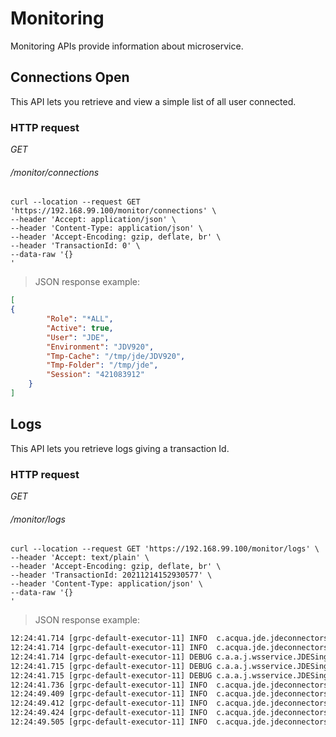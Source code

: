 # Monitoring #

Monitoring APIs provide information about microservice.

## Connections Open ##
 
This API lets you retrieve and view a simple list of all user connected.

### HTTP request ###

<div class="api-endpoint">
	<div class="endpoint-data">
		<i class="label label-get">GET</i>
		<h6>/monitor/connections</h6>
	</div>
</div>

```cURL
curl --location --request GET 'https://192.168.99.100/monitor/connections' \
--header 'Accept: application/json' \
--header 'Content-Type: application/json' \
--header 'Accept-Encoding: gzip, deflate, br' \
--header 'TransactionId: 0' \
--data-raw '{}
'
```
 
> JSON response example:

```json
[
{
        "Role": "*ALL",
        "Active": true,
        "User": "JDE",
        "Environment": "JDV920",
        "Tmp-Cache": "/tmp/jde/JDV920",
        "Tmp-Folder": "/tmp/jde",
        "Session": "421083912"
    }
]
```
 
## Logs ##
 
This API lets you retrieve logs giving a transaction Id.

### HTTP request ###

<div class="api-endpoint">
	<div class="endpoint-data">
		<i class="label label-get">GET</i>
		<h6>/monitor/logs</h6>
	</div>
</div>

```cURL
curl --location --request GET 'https://192.168.99.100/monitor/logs' \
--header 'Accept: text/plain' \
--header 'Accept-Encoding: gzip, deflate, br' \
--header 'TransactionId: 20211214152930577' \
--header 'Content-Type: application/json' \
--data-raw '{}
'
```
 
> JSON response example:

```txt
12:24:41.714 [grpc-default-executor-11] INFO  c.acqua.jde.jdeconnectorserver.JDEConnectorServer - BEGIN TID: 20211214152441694======================================================================================
12:24:41.714 [grpc-default-executor-11] INFO  c.acqua.jde.jdeconnectorserver.JDEConnectorServer - JDE ATINA Connection Pool
12:24:41.714 [grpc-default-executor-11] DEBUG c.a.a.j.wsservice.JDESingleWSClient - ATINA - JDEConnectorService:  Is Connected to JDE?:false
12:24:41.715 [grpc-default-executor-11] DEBUG c.a.a.j.wsservice.JDESingleWSClient - ATINA - JDEConnectorService:  Is Connected to JDE?:false
12:24:41.715 [grpc-default-executor-11] DEBUG c.a.a.j.wsservice.JDESingleWSClient - ATINA - JDEConnectorService:  Is Connected to JDE?:false
12:24:41.736 [grpc-default-executor-11] INFO  c.acqua.jde.jdeconnectorserver.JDEConnectorServer - -------------------------------------------------------------------------------
12:24:49.409 [grpc-default-executor-11] INFO  c.acqua.jde.jdeconnectorserver.JDEConnectorServer - Starting LoggerUtil...
12:24:49.412 [grpc-default-executor-11] INFO  c.acqua.jde.jdeconnectorserver.JDEConnectorServer - Starting LoggerUtil Filter:jde_atina_server_2021-12-14
12:24:49.424 [grpc-default-executor-11] INFO  c.acqua.jde.jdeconnectorserver.JDEConnectorServer - Starting LoggerUtil Reading:jde_atina_server_2021-12-14.0.log
12:24:49.505 [grpc-default-executor-11] INFO  c.acqua.jde.jdeconnectorserver.JDEConnectorServer - Starting LoggerUtil Thread:grpc-default-executor-11 Line: 12:24:41.714 [grpc-default-executor-11] INFO  c.acqua.jde.jdeconnectorserver.JDEConnectorServer - 99999999999999999======================================================================================

```
 
 
 
 

